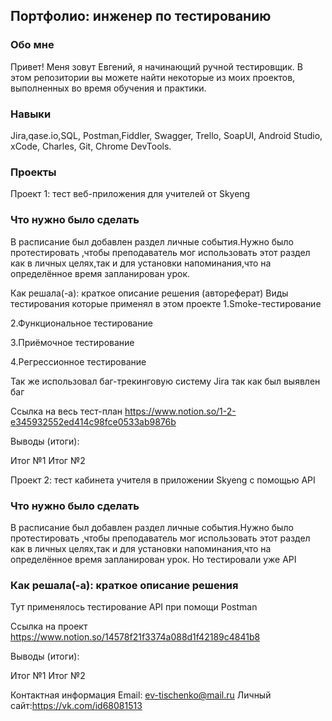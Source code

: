 <h2>Портфолио: инженер по тестированию  </h2>
<h3>Обо мне </h3>
Привет! Меня зовут Евгений, я начинающий ручной тестировщик.
В этом репозитории вы можете найти некоторые из моих проектов, выполненных во время обучения и практики.

<h3>Навыки </h3>
Jira,qase.io,SQL, Postman,Fiddler, Swagger, Trello,
SoapUI, Android Studio, xCode, Charles, Git, Chrome DevTools.

<h3>Проекты </h3>
Проект 1: тест веб-приложения для учителей от Skyeng

<h3>Что нужно было сделать </h3>
В расписание был добавлен раздел  личные события.Нужно было протестировать ,чтобы преподаватель мог использовать
этот раздел как в личных целях,так и для установки напоминания,что на определённое время запланирован урок.

Как решала(-а): краткое описание решения (автореферат)
Виды тестирования которые применял в этом проекте
1.Smoke-тестирование

2.Функциональное тестирование

3.Приёмочное тестирование

4.Регрессионное тестирование

Так же использовал баг-трекинговую систему Jira так как был выявлен баг

Ссылка на весь тест-план
https://www.notion.so/1-2-e345932552ed414c98fce0533ab9876b


Выводы (итоги):

Итог №1
Итог №2

Проект 2: тест кабинета учителя в приложении Skyeng с помощью API

<h3>Что нужно было сделать </h3>
В расписание был добавлен раздел  личные события.Нужно было протестировать ,чтобы преподаватель мог использовать
этот раздел как в личных целях,так и для установки напоминания,что на определённое время запланирован урок. Но тестировали уже API


<h3>Как решала(-а): краткое описание решения  </h3>
Тут применялось тестирование API при помощи Postman

Ссылка на проект 
https://www.notion.so/14578f21f3374a088d1f42189c4841b8

Выводы (итоги):

Итог №1
Итог №2

Контактная информация
Email: ev-tischenko@mail.ru
Личный сайт:https://vk.com/id68081513
